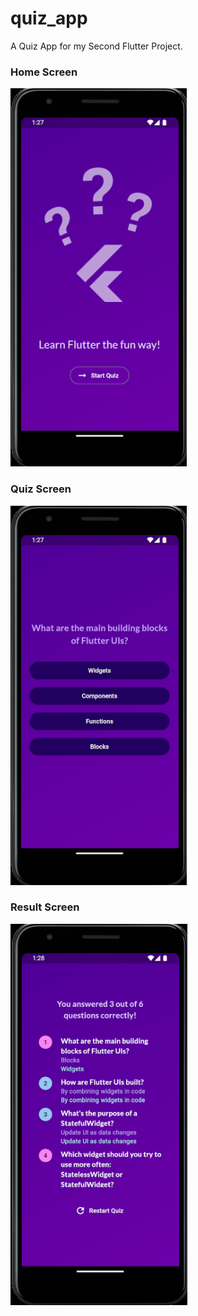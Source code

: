 # quiz_app

A Quiz App for my Second Flutter Project.

### Home Screen

![Home Screen](image.png)

### Quiz Screen

![Quiz Screen](image-1.png)

### Result Screen

![Result Screen](image-2.png)
